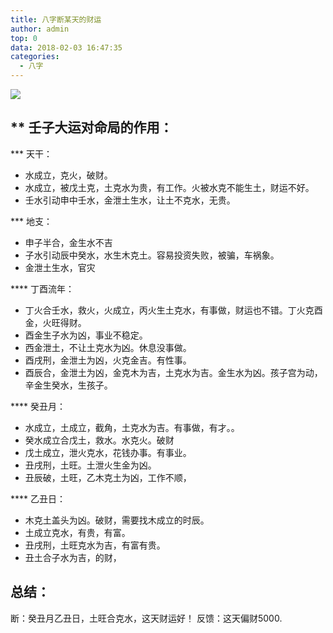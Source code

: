 ```yaml
---
title: 八字断某天的财运
author: admin
top: 0
data: 2018-02-03 16:47:35
categories: 
  - 八字
---
```


![](http://fs-image.pull.net.cn/18-2-3/91060855.jpg!800)

** 壬子大运对命局的作用：
--------
*** 天干：
- 水成立，克火，破财。
- 水成立，被戊土克，土克水为贵，有工作。火被水克不能生土，财运不好。
- 壬水引动申中壬水，金泄土生水，让土不克水，无贵。

*** 地支：
- 申子半合，金生水不吉
- 子水引动辰中癸水，水生木克土。容易投资失败，被骗，车祸象。
- 金泄土生水，官灾

**** 丁酉流年：
- 丁火合壬水，救火，火成立，丙火生土克水，有事做，财运也不错。丁火克酉金，火旺得财。
- 酉金生子水为凶，事业不稳定。
- 西金泄土，不让土克水为凶。休息没事做。
- 酉戌刑，金泄土为凶，火克金吉。有性事。
- 酉辰合，金泄土为凶，金克木为吉，土克水为吉。金生水为凶。孩子宫为动，辛金生癸水，生孩子。

**** 癸丑月：
- 水成立，土成立，截角，土克水为吉。有事做，有才。。
- 癸水成立合戊土，救水。水克火。破财
- 戊土成立，泄火克水，花钱办事。有事业。
- 丑戌刑，土旺。土泄火生金为凶。
- 丑辰破，土旺，乙木克土为凶，工作不顺，

**** 乙丑日：
- 木克土盖头为凶。破财，需要找木成立的时辰。
- 土成立克水，有贵，有富。
- 丑戌刑，土旺克水为吉，有富有贵。
- 丑土合子水为吉，的财，

总结：
--------
断：癸丑月乙丑日，土旺合克水，这天财运好！
反馈：这天偏财5000.


